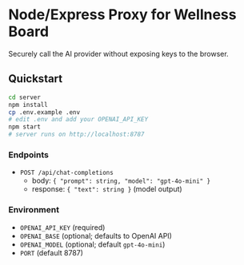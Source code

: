 # Node/Express Proxy for Wellness Board

Securely call the AI provider without exposing keys to the browser.

## Quickstart
```bash
cd server
npm install
cp .env.example .env
# edit .env and add your OPENAI_API_KEY
npm start
# server runs on http://localhost:8787
```

### Endpoints
- `POST /api/chat-completions`
  - body: `{ "prompt": string, "model": "gpt-4o-mini" }`
  - response: `{ "text": string }` (model output)

### Environment
- `OPENAI_API_KEY` (required)
- `OPENAI_BASE` (optional; defaults to OpenAI API)
- `OPENAI_MODEL` (optional; default `gpt-4o-mini`)
- `PORT` (default 8787)
